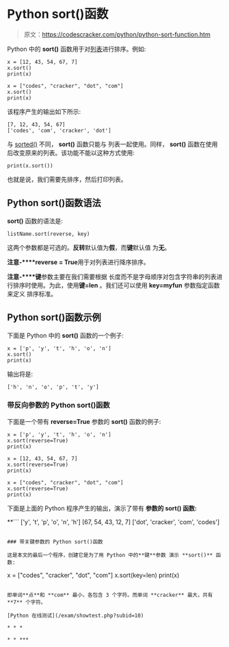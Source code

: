 # Python sort()函数

> 原文：<https://codescracker.com/python/python-sort-function.htm>

Python 中的 **sort()** 函数用于对[列表](/python/python-lists.htm)进行排序。例如:

```
x = [12, 43, 54, 67, 7]
x.sort()
print(x)

x = ["codes", "cracker", "dot", "com"]
x.sort()
print(x)
```

该程序产生的输出如下所示:

```
[7, 12, 43, 54, 67]
['codes', 'com', 'cracker', 'dot']
```

与 [sorted()](/python/python-sorted-function.htm) 不同， **sort()** 函数只能与 列表一起使用。同样， **sort()** 函数在使用后改变原来的列表。该功能不能以这种方式使用:

```
print(x.sort())
```

也就是说，我们需要先排序，然后打印列表。

## Python sort()函数语法

**sort()** 函数的语法是:

```
listName.sort(reverse, key)
```

这两个参数都是可选的。**反转**默认值为**假**，而**键**默认值 为**无**。

**注意-****reverse = True**用于对列表进行降序排序。

**注意-****键**参数主要在我们需要根据 长度而不是字母顺序对包含字符串的列表进行排序时使用。为此，使用**键=len** 。我们还可以使用 **key=myfun** 参数指定函数来定义 排序标准。

## Python sort()函数示例

下面是 Python 中的 **sort()** 函数的一个例子:

```
x = ['p', 'y', 't', 'h', 'o', 'n']
x.sort()
print(x)
```

输出将是:

```
['h', 'n', 'o', 'p', 't', 'y']
```

### 带反向参数的 Python sort()函数

下面是一个带有 **reverse=True** 参数的 **sort()** 函数的例子:

```
x = ['p', 'y', 't', 'h', 'o', 'n']
x.sort(reverse=True)
print(x)

x = [12, 43, 54, 67, 7]
x.sort(reverse=True)
print(x)

x = ["codes", "cracker", "dot", "com"]
x.sort(reverse=True)
print(x)
```

下面是上面的 Python 程序产生的输出，演示了带有 **参数的 **sort()** 函数:**

 **```
['y', 't', 'p', 'o', 'n', 'h']
[67, 54, 43, 12, 7]
['dot', 'cracker', 'com', 'codes']
```

### 带关键参数的 Python sort()函数

这是本文的最后一个程序，创建它是为了用 Python 中的**键**参数 演示 **sort()** 函数:

```
x = ["codes", "cracker", "dot", "com"]
x.sort(key=len)
print(x)
```

即单词**点**和 **com** 最小，各包含 3 个字符。而单词 **cracker** 最大，共有 **7** 个字符。

[Python 在线测试](/exam/showtest.php?subid=10)

* * *

* * ***